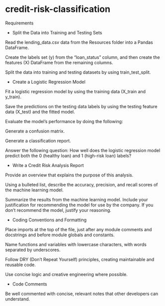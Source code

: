 # credit-risk-classification

Requirements

* Split the Data into Training and Testing Sets 

Read the lending_data.csv data from the Resources folder into a Pandas DataFrame.

Create the labels set (y) from the “loan_status” column, and then create the features (X) DataFrame from the remaining columns. 

Split the data into training and testing datasets by using train_test_split. 

* Create a Logistic Regression Model 

Fit a logistic regression model by using the training data (X_train and y_train).

Save the predictions on the testing data labels by using the testing feature data (X_test) and the fitted model. 

Evaluate the model’s performance by doing the following:

Generate a confusion matrix. 

Generate a classification report.

Answer the following question: How well does the logistic regression model predict both the 0 (healthy loan) and 1 (high-risk loan) labels? 

* Write a Credit Risk Analysis Report 

Provide an overview that explains the purpose of this analysis. 

Using a bulleted list, describe the accuracy, precision, and recall scores of the machine learning model.

Summarize the results from the machine learning model. Include your justification for recommending the model for use by the company. If you don’t recommend the model, justify your reasoning. 

* Coding Conventions and Formatting 

Place imports at the top of the file, just after any module comments and docstrings and before module globals and constants. 

Name functions and variables with lowercase characters, with words separated by underscores.

Follow DRY (Don’t Repeat Yourself) principles, creating maintainable and reusable code.

Use concise logic and creative engineering where possible. 

* Code Comments

Be well commented with concise, relevant notes that other developers can understand. 
